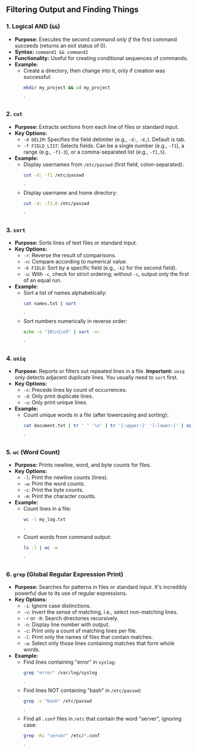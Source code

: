 ## Filtering Output and Finding Things

### 1. Logical AND (`&&`)

*   **Purpose:** Executes the second command *only if* the first command succeeds (returns an exit status of 0).
*   **Syntax:** `command1 && command2`
*   **Functionality:** Useful for creating conditional sequences of commands.
*   **Example:**
    *   Create a directory, then change into it, only if creation was successful:
        ```bash
        mkdir my_project && cd my_project
        ```
        `

### 2. `cut`

*   **Purpose:** Extracts sections from each line of files or standard input.
*   **Key Options:**
    *   `-d DELIM`: Specifies the field delimiter (e.g., `-d:`, `-d,`). Default is tab.
    *   `-f FIELD_LIST`: Selects fields. Can be a single number (e.g., `-f1`), a range (e.g., `-f1-3`), or a comma-separated list (e.g., `-f1,5`).
*   **Example:**
    *   Display usernames from `/etc/passwd` (first field, colon-separated):
        ```bash
        cut -d: -f1 /etc/passwd
        ```
        `
    *   Display username and home directory:
        ```bash
        cut -d: -f1,6 /etc/passwd
        ```
        `

### 3. `sort`

*   **Purpose:** Sorts lines of text files or standard input.
*   **Key Options:**
    *   `-r`: Reverse the result of comparisons.
    *   `-n`: Compare according to numerical value.
    *   `-k FIELD`: Sort by a specific field (e.g., `-k2` for the second field).
    *   `-u`: With `-c`, check for strict ordering; without `-c`, output only the first of an equal run.
*   **Example:**
    *   Sort a list of names alphabetically:
        ```bash
        cat names.txt | sort
        ```
        `
    *   Sort numbers numerically in reverse order:
        ```bash
        echo -e "10\n1\n5" | sort -nr
        ```
        `

### 4. `uniq`

*   **Purpose:** Reports or filters out repeated lines in a file. **Important:** `uniq` only detects adjacent duplicate lines. You usually need to `sort` first.
*   **Key Options:**
    *   `-c`: Precede lines by count of occurrences.
    *   `-d`: Only print duplicate lines.
    *   `-u`: Only print unique lines.
*   **Example:**
    *   Count unique words in a file (after lowercasing and sorting):
        ```bash
        cat document.txt | tr ' ' '\n' | tr '[:upper:]' '[:lower:]' | sort | uniq -c | sort -nr
        ```
        `

### 5. `wc` (Word Count)

*   **Purpose:** Prints newline, word, and byte counts for files.
*   **Key Options:**
    *   `-l`: Print the newline counts (lines).
    *   `-w`: Print the word counts.
    *   `-c`: Print the byte counts.
    *   `-m`: Print the character counts.
*   **Example:**
    *   Count lines in a file:
        ```bash
        wc -l my_log.txt
        ```
        `
    *   Count words from command output:
        ```bash
        ls -l | wc -w
        ```
        `

### 6. `grep` (Global Regular Expression Print)

*   **Purpose:** Searches for patterns in files or standard input. It's incredibly powerful due to its use of regular expressions.
*   **Key Options:**
    *   `-i`: Ignore case distinctions.
    *   `-v`: Invert the sense of matching, i.e., select non-matching lines.
    *   `-r` or `-R`: Search directories recursively.
    *   `-n`: Display line number with output.
    *   `-c`: Print only a count of matching lines per file.
    *   `-l`: Print only the names of files that contain matches.
    *   `-w`: Select only those lines containing matches that form whole words.
*   **Example:**
    *   Find lines containing "error" in `syslog`:
        ```bash
        grep "error" /var/log/syslog
        ```
        `
    *   Find lines NOT containing "bash" in `/etc/passwd`:
        ```bash
        grep -v "bash" /etc/passwd
        ```
        `
    *   Find all `.conf` files in `/etc` that contain the word "server", ignoring case:
        ```bash
        grep -Ri "server" /etc/*.conf
        ```
        `
